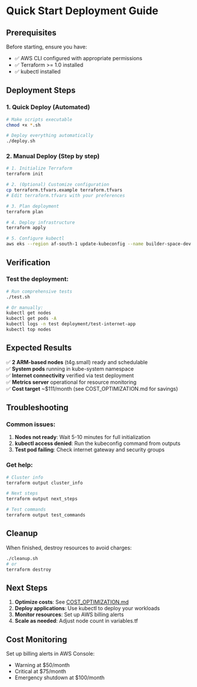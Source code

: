 # Quick Start Deployment Guide

## Prerequisites

Before starting, ensure you have:
- ✅ AWS CLI configured with appropriate permissions
- ✅ Terraform >= 1.0 installed
- ✅ kubectl installed

## Deployment Steps

### 1. Quick Deploy (Automated)
```bash
# Make scripts executable
chmod +x *.sh

# Deploy everything automatically
./deploy.sh
```

### 2. Manual Deploy (Step by step)
```bash
# 1. Initialize Terraform
terraform init

# 2. (Optional) Customize configuration
cp terraform.tfvars.example terraform.tfvars
# Edit terraform.tfvars with your preferences

# 3. Plan deployment
terraform plan

# 4. Deploy infrastructure
terraform apply

# 5. Configure kubectl
aws eks --region af-south-1 update-kubeconfig --name builder-space-dev
```

## Verification

### Test the deployment:
```bash
# Run comprehensive tests
./test.sh

# Or manually:
kubectl get nodes
kubectl get pods -A
kubectl logs -n test deployment/test-internet-app
kubectl top nodes
```

## Expected Results

✅ **2 ARM-based nodes** (t4g.small) ready and schedulable  
✅ **System pods** running in kube-system namespace  
✅ **Internet connectivity** verified via test deployment  
✅ **Metrics server** operational for resource monitoring  
✅ **Cost target** ~$111/month (see COST_OPTIMIZATION.md for savings)

## Troubleshooting

### Common issues:
1. **Nodes not ready**: Wait 5-10 minutes for full initialization
2. **kubectl access denied**: Run the kubeconfig command from outputs
3. **Test pod failing**: Check internet gateway and security groups

### Get help:
```bash
# Cluster info
terraform output cluster_info

# Next steps
terraform output next_steps

# Test commands
terraform output test_commands
```

## Cleanup

When finished, destroy resources to avoid charges:
```bash
./cleanup.sh
# or
terraform destroy
```

## Next Steps

1. **Optimize costs**: See [COST_OPTIMIZATION.md](COST_OPTIMIZATION.md)
2. **Deploy applications**: Use kubectl to deploy your workloads
3. **Monitor resources**: Set up AWS billing alerts
4. **Scale as needed**: Adjust node count in variables.tf

## Cost Monitoring

Set up billing alerts in AWS Console:
- Warning at $50/month
- Critical at $75/month  
- Emergency shutdown at $100/month
